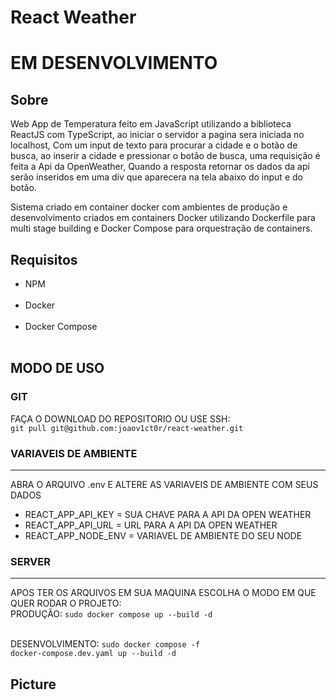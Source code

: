 # React Weather

<h1>EM DESENVOLVIMENTO</h1>

<h2>Sobre</h2>

<p>Web App de Temperatura feito em JavaScript utilizando a biblioteca ReactJS com TypeScript, ao iniciar o servidor a pagina sera iniciada no localhost, Com um input de texto para procurar a cidade e o botão de busca, ao inserir a cidade e pressionar o botão de busca, uma requisição é feita a Api da OpenWeather, Quando a resposta retornar os dados da api serão inseridos em uma div que aparecera na tela abaixo do input e do botão.</p>

<p>Sistema criado em container docker com ambientes de produção e desenvolvimento criados em containers Docker utilizando Dockerfile para multi stage building e Docker Compose para orquestração de containers.</p>

<h2>Requisitos</h2>

<ul>
  <li>NPM</li>
  <br>
  <li>Docker</li>
  <br>
  <li>Docker Compose</li>
  <br>
</ul>

<h2>MODO DE USO</h2>

<h3>GIT</h3>

<p>FAÇA O DOWNLOAD DO REPOSITORIO OU USE SSH:<br><code>git pull git@github.com:joaov1ct0r/react-weather.git</code></p>

<h3>VARIAVEIS DE AMBIENTE</h3>
<hr>

<p>ABRA O ARQUIVO .env E ALTERE AS VARIAVEIS DE AMBIENTE COM SEUS DADOS</p>

<ul>
  <li>REACT_APP_API_KEY = SUA CHAVE PARA A API DA OPEN WEATHER</li>
  <li>REACT_APP_API_URL = URL PARA A API DA OPEN WEATHER</li>
  <li>REACT_APP_NODE_ENV = VARIAVEL DE AMBIENTE DO SEU NODE</li>
</ul>

<h3>SERVER</h3>
<hr>

<p>APOS TER OS ARQUIVOS EM SUA MAQUINA ESCOLHA O MODO EM QUE QUER RODAR O PROJETO:
  <br>PRODUÇÃO: <code>sudo docker compose up --build -d</code>

<br>DESENVOLVIMENTO: <code>sudo docker compose -f docker-compose.dev.yaml up --build -d</code>

</p>

<h2>Picture</h2>
